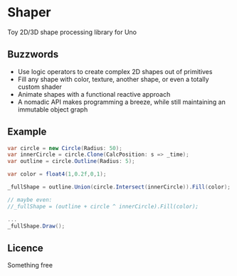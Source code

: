 Shaper
======

Toy 2D/3D shape processing library for Uno

Buzzwords
---------

- Use logic operators to create complex 2D shapes out of primitives
- Fill any shape with color, texture, another shape, or even a totally custom shader
- Animate shapes with a functional reactive approach
- A nomadic API makes programming a breeze, while still maintaining an immutable object graph  

Example
-------
```csharp
var circle = new Circle(Radius: 50);
var innerCircle = circle.Clone(CalcPosition: s => _time);
var outline = circle.Outline(Radius: 5);

var color = float4(1,0.2f,0,1);

_fullShape = outline.Union(circle.Intersect(innerCircle)).Fill(color);

// maybe even:
//_fullShape = (outline + circle ^ innerCircle).Fill(color);

...
_fullShape.Draw();
```

Licence
-------

Something free
